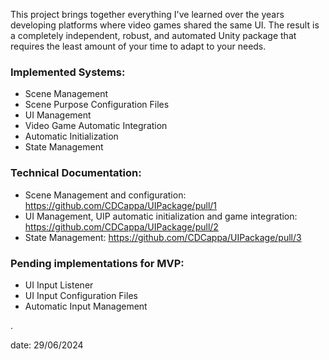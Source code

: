 This project brings together everything I've learned over the years developing platforms where video games shared the same UI. The result is a completely independent, robust, and automated Unity package that requires the least amount of your time to adapt to your needs.

### Implemented Systems:
- Scene Management
- Scene Purpose Configuration Files
- UI Management
- Video Game Automatic Integration
- Automatic Initialization
- State Management

### Technical Documentation:
- Scene Management and configuration: https://github.com/CDCappa/UIPackage/pull/1
- UI Management, UIP automatic initialization and game integration: https://github.com/CDCappa/UIPackage/pull/2
- State Management: https://github.com/CDCappa/UIPackage/pull/3
  
### Pending implementations for MVP:
- UI Input Listener
- UI Input Configuration Files
- Automatic Input Management

.

date: 29/06/2024
